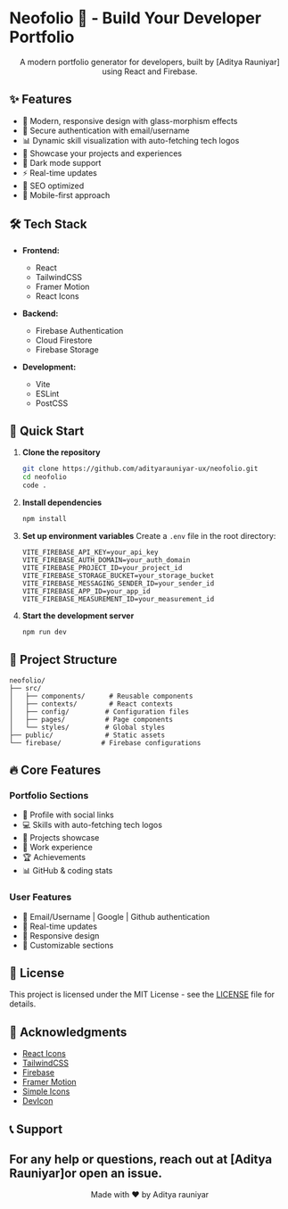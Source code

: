 # Neofolio 🚀 - Build Your Developer Portfolio

<div align="center">

A modern portfolio generator for developers, built by [Aditya Rauniyar] using React and Firebase.


</div>

## ✨ Features

- 🎨 Modern, responsive design with glass-morphism effects
- 🔐 Secure authentication with email/username
- 📊 Dynamic skill visualization with auto-fetching tech logos
- 💼 Showcase your projects and experiences
- 🌙 Dark mode support
- ⚡ Real-time updates
- 🎯 SEO optimized
- 📱 Mobile-first approach

## 🛠️ Tech Stack

- **Frontend:**
  - React
  - TailwindCSS
  - Framer Motion
  - React Icons
  
- **Backend:**
  - Firebase Authentication
  - Cloud Firestore
  - Firebase Storage
  
- **Development:**
  - Vite
  - ESLint
  - PostCSS

## 🚀 Quick Start

1. **Clone the repository**
   ```bash
   git clone https://github.com/adityarauniyar-ux/neofolio.git
   cd neofolio
   code .
   ```

2. **Install dependencies**
   ```bash
   npm install
   ```

3. **Set up environment variables**
   Create a `.env` file in the root directory:
   ```env
   VITE_FIREBASE_API_KEY=your_api_key
   VITE_FIREBASE_AUTH_DOMAIN=your_auth_domain
   VITE_FIREBASE_PROJECT_ID=your_project_id
   VITE_FIREBASE_STORAGE_BUCKET=your_storage_bucket
   VITE_FIREBASE_MESSAGING_SENDER_ID=your_sender_id
   VITE_FIREBASE_APP_ID=your_app_id
   VITE_FIREBASE_MEASUREMENT_ID=your_measurement_id
   ```

4. **Start the development server**
   ```bash
   npm run dev
   ```

## 📝 Project Structure

```
neofolio/
├── src/
│   ├── components/      # Reusable components
│   ├── contexts/        # React contexts
│   ├── config/         # Configuration files
│   ├── pages/          # Page components
│   └── styles/         # Global styles
├── public/             # Static assets
└── firebase/          # Firebase configurations
```

## 🔥 Core Features

### Portfolio Sections
- 👤 Profile with social links
- 💻 Skills with auto-fetching tech logos
- 🎯 Projects showcase
- 💼 Work experience
- 🏆 Achievements
- 📊 GitHub & coding stats

### User Features
- 🔐 Email/Username | Google | Github authentication
- 🔄 Real-time updates
- 📱 Responsive design
- 🎨 Customizable sections


## 📜 License

This project is licensed under the MIT License - see the [LICENSE](LICENSE) file for details.

## 🙏 Acknowledgments

- [React Icons](https://react-icons.github.io/react-icons/)
- [TailwindCSS](https://tailwindcss.com/)
- [Firebase](https://firebase.google.com/)
- [Framer Motion](https://www.framer.com/motion/)
- [Simple Icons](https://simpleicons.org/)
- [DevIcon](https://devicon.dev/)

## 📞 Support

For any help or questions, reach out at [Aditya Rauniyar]or open an issue.
---

<div align="center">
  Made with ❤️ by Aditya rauniyar
</div>
